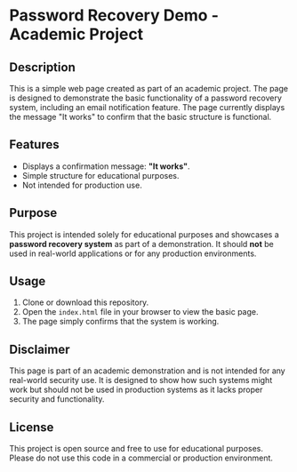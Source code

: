 # Password Recovery Demo - Academic Project

## Description
This is a simple web page created as part of an academic project. The page is designed to demonstrate the basic functionality of a password recovery system, including an email notification feature. The page currently displays the message "It works" to confirm that the basic structure is functional.

## Features
- Displays a confirmation message: **"It works"**.
- Simple structure for educational purposes.
- Not intended for production use.

## Purpose
This project is intended solely for educational purposes and showcases a **password recovery system** as part of a demonstration. It should **not** be used in real-world applications or for any production environments.

## Usage
1. Clone or download this repository.
2. Open the `index.html` file in your browser to view the basic page.
3. The page simply confirms that the system is working.

## Disclaimer
This page is part of an academic demonstration and is not intended for any real-world security use. It is designed to show how such systems might work but should not be used in production systems as it lacks proper security and functionality.

## License
This project is open source and free to use for educational purposes. Please do not use this code in a commercial or production environment.
